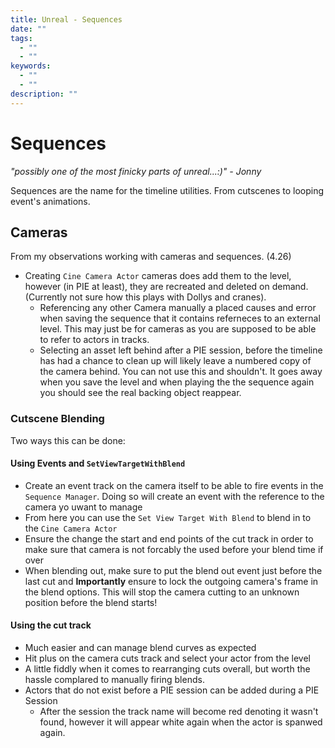 ```yaml
---
title: Unreal - Sequences
date: ""
tags:
  - ""
  - ""
keywords:
  - ""
  - ""
description: ""
---
```


# Sequences

*"possibly one of the most finicky parts of unreal...:)" - Jonny* 

Sequences are the name for the timeline utilities. From cutscenes to looping event's animations.

## Cameras

From my observations working with cameras and sequences. (4.26)

* Creating `Cine Camera Actor` cameras does add them to the level, however (in PIE at least), they are recreated and deleted on demand. (Currently not sure how this plays with Dollys and cranes). 
  * Referencing any other Camera manually a placed causes and error when saving the sequence that it contains referneces to an external level. This may just be for cameras as you are supposed to be able to refer to actors in tracks.
  * Selecting an asset left behind after a PIE session, before the timeline has had a chance to clean up will likely leave a numbered copy of the camera behind. You can not use this and shouldn't. It goes away when you save the level and when playing the the sequence again you should see the real backing object reappear.

### Cutscene Blending

Two ways this can be done:

#### Using Events and `SetViewTargetWithBlend`

* Create an event track on the camera itself to be able to fire events in the `Sequence Manager`. Doing so will create an event with the reference to the camera yo uwant to manage	
* From here you can use the `Set View Target With Blend` to blend in to the `Cine Camera Actor`
* Ensure the change the start and end points of the cut track in order to make sure that camera is not forcably the used before your blend time if over
* When blending out, make sure to put the blend out event just before the last cut and  **Importantly** ensure to lock the outgoing camera's frame in the blend options. This will stop the camera cutting to an unknown position before the blend starts!

#### Using the cut track

* Much easier and can manage blend curves as expected
* Hit plus on the camera cuts track and select your actor from the level
* A little fiddly when it comes to rearranging cuts overall, but worth the hassle complared to manually firing blends.
* Actors that do not exist before a PIE session can be added during a PIE Session
  * After the session the track name will become red denoting it wasn't found, however it will appear white again when the actor is spanwed again.
